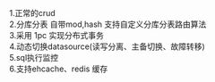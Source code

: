 1.正常的crud<br/>
2.分库分表 自带mod,hash   支持自定义分库分表路由算法<br/>
3.采用 1pc 实现分布式事务<br/>
4.动态切换datasource(读写分离、主备切换、故障转移)<br/>
5.sql执行监控<br/>
6.支持ehcache、redis 缓存<br/>
